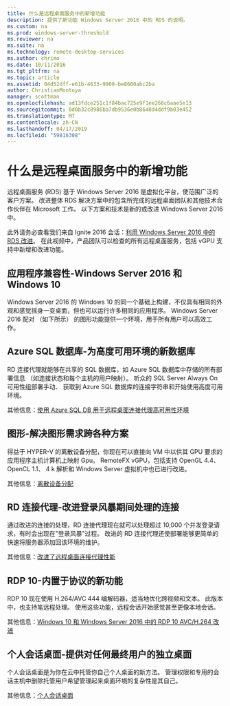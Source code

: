 ```yaml
---
title: 什么是远程桌面服务中的新增功能
description: 提供了新功能 Windows Server 2016 中的 RDS 的说明。
ms.custom: na
ms.prod: windows-server-threshold
ms.reviewer: na
ms.suite: na
ms.technology: remote-desktop-services
ms.author: chrimo
ms.date: 10/11/2016
ms.tgt_pltfrm: na
ms.topic: article
ms.assetid: 04d52dff-e61b-4633-9908-be8600abc2ba
author: ChristianMontoya
manager: scottman
ms.openlocfilehash: ad13fdce251c1f84bac725e9f1ee266c6aae5e13
ms.sourcegitcommit: 0d0b32c8986ba7db9536e0b8648d4ddf9b03e452
ms.translationtype: MT
ms.contentlocale: zh-CN
ms.lasthandoff: 04/17/2019
ms.locfileid: "59816308"
---
```

# <a name="whats-new-in-remote-desktop-services"></a>什么是远程桌面服务中的新增功能

远程桌面服务 (RDS) 基于 Windows Server 2016 是虚拟化平台，使范围广泛的客户方案。 改进整体 RDS 解决方案中的包含所完成的远程桌面团队和其他技术合作伙伴在 Microsoft 工作。 以下方案和技术是新的或改进 Windows Server 2016 中。

此外请务必查看我们来自 Ignite 2016 会话：[利用 Windows Server 2016 中的 RDS 改进](https://channel9.msdn.com/Events/Ignite/2016/BRK3098)。 在此视频中，产品团队可以检查的所有远程桌面服务，包括 vGPU 支持中新增和改进功能。 

## <a name="app-compatibility---windows-server-2016-and-windows-10"></a>应用程序兼容性-Windows Server 2016 和 Windows 10
Windows Server 2016 的 Windows 10 的同一个基础上构建，不仅具有相同的外观和感觉摇身一变桌面，但也可以运行许多相同的应用程序。 Windows Server 2016 配对 （如下所示） 的图形功能提供一个环境，用于所有用户可以高效工作。 

## <a name="azure-sql-database---the-new-database-for-your-highly-available-environment"></a>Azure SQL 数据库-为高度可用环境的新数据库
RD 连接代理就能够在共享的 SQL 数据库，如 Azure SQL 数据库中存储的所有部署信息 （如连接状态和每个主机的用户映射）。 听众的 SQL Server Always On 可用性组部署手动、 获取到 Azure SQL 数据库的连接字符串和开始使用高度可用环境。

其他信息：[使用 Azure SQL DB 用于远程桌面连接代理高可用性环境](https://blogs.technet.microsoft.com/enterprisemobility/2016/05/03/new-windows-server-2016-capability-use-azure-sql-db-for-your-remote-desktop-connection-broker-high-availability-environment/)

## <a name="graphics---solving-graphics-needs-across-various-scenarios"></a>图形-解决图形需求跨各种方案
得益于 HYPER-V 的离散设备分配，你现在可以直接向 VM 中以供其 GPU 要求的应用程序主机计算机上映射 Gpu。 RemoteFX vGPU，包括支持 OpenGL 4.4、 OpenCL 1.1、 4 k 解析和 Windows Server 虚拟机中也已进行改进。

其他信息：[离散设备分配](https://blogs.technet.microsoft.com/virtualization/2015/11/)

## <a name="rd-connection-broker---improved-connection-handling-during-logon-storms"></a>RD 连接代理-改进登录风暴期间处理的连接
通过改进的连接的处理，RD 连接代理现在就可以处理超过 10,000 个并发登录请求，有时会出现在"登录风暴"过程。 改进的 RD 连接代理还使部署能够更简单的快速将服务器添加回该环境的维护。

其他信息：[改进了远程桌面连接代理性能](https://blogs.technet.microsoft.com/enterprisemobility/2015/12/15/improved-remote-desktop-connection-broker-performance-with-windows-server-2016-and-windows-server-2012-r2-hotfix-kb3091411/)

## <a name="rdp-10---new-capabilities-built-into-the-protocol"></a>RDP 10-内置于协议的新功能
RDP 10 现在使用 H.264/AVC 444 编解码器，适当地优化跨视频和文本。 此版本中，也支持笔远程处理。 使用这些功能，远程会话开始感觉甚至更像本地会话。  

其他信息：[Windows 10 和 Windows Server 2016 中的 RDP 10 AVC/H.264 改进](https://blogs.technet.microsoft.com/enterprisemobility/2016/01/11/remote-desktop-protocol-rdp-10-avch-264-improvements-in-windows-10-and-windows-server-2016-technical-preview/)

## <a name="personal-session-desktops---providing-individual-desktops-to-any-end-user"></a>个人会话桌面-提供对任何最终用户的独立桌面
个人会话桌面是为你在云中托管你自己个人桌面的新方法。 管理权限和专用的会话主机中删除托管用户希望管理起来桌面环境的复杂性是其自己。

其他信息：[个人会话桌面](rds-personal-session-desktops.md)
